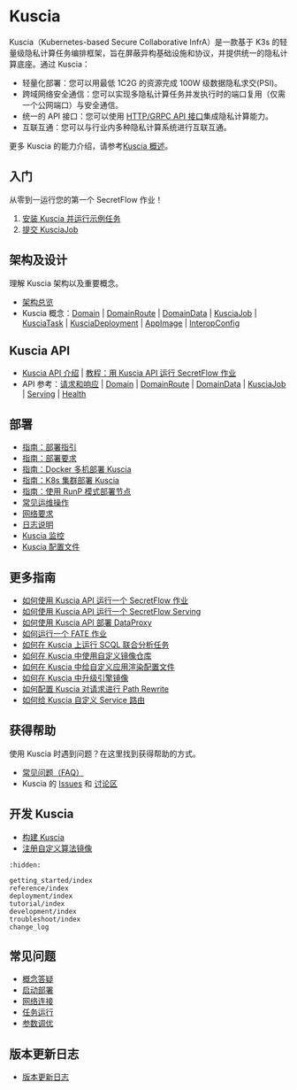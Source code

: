 # Kuscia

Kuscia（Kubernetes-based Secure Collaborative InfrA）是一款基于 K3s 的轻量级隐私计算任务编排框架，旨在屏蔽异构基础设施和协议，并提供统一的隐私计算底座。通过 Kuscia：

- 轻量化部署：您可以用最低 1C2G 的资源完成 100W 级数据隐私求交(PSI)。
- 跨域网络安全通信：您可以实现多隐私计算任务并发执行时的端口复用（仅需一个公网端口）与安全通信。
- 统一的 API 接口：您可以使用 [HTTP/GRPC API 接口](./reference/apis/summary_cn.md)集成隐私计算能力。
- 互联互通：您可以与行业内多种隐私计算系统进行互联互通。

更多 Kuscia 的能力介绍，请参考[Kuscia 概述](./reference/overview.md)。

## 入门

从零到一运行您的第一个 SecretFlow 作业！

1. [安装 Kuscia 并运行示例任务][quickstart]
2. [提交 KusciaJob][run-secretflow]

[quickstart]: ./getting_started/quickstart_cn.md
[run-secretflow]: ./getting_started/run_secretflow_cn.md

## 架构及设计

理解 Kuscia 架构以及重要概念。

- [架构总览][architecture]
- Kuscia 概念：[Domain][concept-domain] | [DomainRoute][concept-domainroute] | [DomainData][concept-domaindata] | [KusciaJob][concept-kusciajob] | [KusciaTask][concept-kusciatask] | [KusciaDeployment][concept-kusciadeployment] | [AppImage][concept-appimage] | [InteropConfig][concept-interopconfig]

[architecture]: ./reference/architecture_cn.md
[concept-domain]: ./reference/concepts/domain_cn.md
[concept-domainroute]: ./reference/concepts/domainroute_cn.md
[concept-domaindata]: ./reference/concepts/domaindata_cn.md
[concept-kusciajob]: ./reference/concepts/kusciajob_cn.md
[concept-kusciatask]: ./reference/concepts/kusciatask_cn.md
[concept-kusciadeployment]: ./reference/concepts/kusciadeployment_cn.md
[concept-appimage]: ./reference/concepts/appimage_cn.md
[concept-interopconfig]: ./reference/concepts/interopconfig_cn.md

## Kuscia API

- [Kuscia API 介绍][api-overview] | [教程：用 Kuscia API 运行 SecretFlow 作业][api-tutorial]
- API 参考：[请求和响应][api-request-and-response] | [Domain][api-domain] | [DomainRoute][api-domainroute] | [DomainData][api-domaindata] | [KusciaJob][api-kusciajob] | [Serving][api-serving] | [Health][api-health]

[api-overview]: ./reference/apis/summary_cn.md
[api-tutorial]: ./tutorial/run_sf_job_with_api_cn.md
[api-request-and-response]: ./reference/apis/summary_cn.md#请求和响应约定
[api-domain]: ./reference/apis/domain_cn.md
[api-domainroute]: ./reference/apis/domainroute_cn.md
[api-domaindata]: ./reference/apis/domaindata_cn.md
[api-kusciajob]: ./reference/apis/kusciajob_cn.md
[api-serving]: ./reference/apis/serving_cn.md
[api-health]: ./reference/apis/health_cn.md

## 部署

- [指南：部署指引][deploy-guide]
- [指南：部署要求][deploy-check]
- [指南：Docker 多机部署 Kuscia][deploy-kuscia-use-docker]
- [指南：K8s 集群部署 Kuscia][deploy-kuscia-use-k8s]
- [指南：使用 RunP 模式部署节点][deploy-with-runp]
- [常见运维操作][ops-cheatsheet]
- [网络要求][deploy-networkrequirements]
- [日志说明][deploy-logdescription]
- [Kuscia 监控][deploy-kuscia_monitor_cn]
- [Kuscia 配置文件][deploy-kuscia_config_cn]

[deploy-guide]: ./deployment/kuscia_deployment_instructions.md
[deploy-check]: ./deployment/deploy_check.md
[deploy-kuscia-use-docker]: ./deployment/Docker_deployment_kuscia/index.rst
[deploy-kuscia-use-k8s]: ./deployment/K8s_deployment_kuscia/index.rst
[deploy-with-runp]: ./deployment/deploy_with_runp_cn.md
[ops-cheatsheet]: ./deployment/operation_cn.md
[deploy-networkrequirements]: ./deployment/networkrequirements.md
[deploy-logdescription]: ./deployment/logdescription.md
[deploy-kuscia_monitor_cn]: ./deployment/kuscia_monitor.md
[deploy-kuscia_config_cn]: ./deployment/kuscia_config_cn.md

## 更多指南

- [如何使用 Kuscia API 运行一个 SecretFlow 作业][how-to-sf-job]
- [如何使用 Kuscia API 运行一个 SecretFlow Serving][how-to-serving]
- [如何使用 Kuscia API 部署 DataProxy][how-to-deploy-dp]
- [如何运行一个 FATE 作业][how-to-fate]
- [如何在 Kuscia 上运行 SCQL 联合分析任务][how-to-run-scql]
- [如何在 Kuscia 中使用自定义镜像仓库][how-to-use-custom-image]
- [如何在 Kuscia 中给自定义应用渲染配置文件][how-to-render-config]
- [如何在 Kuscia 中升级引擎镜像][how-to-upgrade-engine-image]
- [如何配置 Kuscia 对请求进行 Path Rewrite][how-to-path-rewrite]
- [如何给 Kuscia 自定义 Service 路由][how-to-custom-service-route]

[how-to-sf-job]: ./tutorial/run_sf_job_with_api_cn.md
[how-to-serving]: ./tutorial/run_sf_serving_with_api_cn.md
[how-to-deploy-dp]: ./tutorial/run_dp_on_kuscia_cn.md
[how-to-fate]: ./tutorial/run_fate_cn.md
[how-to-run-scql]: ./tutorial/run_scql_on_kuscia_cn.md
[how-to-use-custom-image]: ./tutorial/custom_registry.md
[how-to-render-config]: ./tutorial/config_render.md
[how-to-upgrade-engine-image]: ./tutorial/upgrade_engine.md
[how-to-path-rewrite]: ./tutorial/kuscia_gateway_with_path.md
[how-to-custom-service-route]: ./tutorial/user_defined_service_route.md

## 获得帮助

使用 Kuscia 时遇到问题？在这里找到获得帮助的方式。

- [常见问题（FAQ）][faq]
- Kuscia 的 [Issues] 和 [讨论区]

[faq]: ./troubleshoot/index.rst
[Issues]: https://github.com/secretflow/kuscia/issues
[讨论区]: https://github.com/secretflow/kuscia/discussions

## 开发 Kuscia

- [构建 Kuscia][build-kuscia]
- [注册自定义算法镜像][custom-image]

[build-kuscia]: ./development/build_kuscia_cn.md
[custom-image]: ./development/register_custom_image.md

```{toctree}
:hidden:

getting_started/index
reference/index
deployment/index
tutorial/index
development/index
troubleshoot/index
change_log
```

## 常见问题

- [概念答疑][concept_clarity]
- [启动部署][deploy_failed]
- [网络连接][network_failed]
- [任务运行][run_job_failed]
- [参数调优][parameter_tuning]

[concept_clarity]: ./troubleshoot/concept/index.rst
[deploy_failed]: ./troubleshoot/deployment/index.rst
[network_failed]: ./troubleshoot/network/index.rst
[run_job_failed]: ./troubleshoot/runtask/index.rst
[parameter_tuning]: ./troubleshoot/index.rst

## 版本更新日志

- [版本更新日志][change-log]

[change-log]: ./change_log.rst
